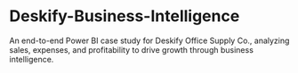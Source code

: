 # Deskify-Business-Intelligence
An end-to-end Power BI case study for Deskify Office Supply Co., analyzing sales, expenses, and profitability to drive growth through business intelligence.
